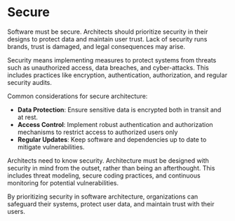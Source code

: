 # Secure

Software must be secure. Architects should prioritize security in their designs to protect data and maintain user trust. Lack of security runs brands, trust is damaged, and legal consequences may arise.

Security means implementing measures to protect systems from threats such as unauthorized access, data breaches, and cyber-attacks. This includes practices like encryption, authentication, authorization, and regular security audits.

Common considerations for secure architecture:
- **Data Protection**: Ensure sensitive data is encrypted both in transit and at rest.
- **Access Control**: Implement robust authentication and authorization mechanisms to restrict access to authorized users only
- **Regular Updates**: Keep software and dependencies up to date to mitigate vulnerabilities.

Architects need to know security. Architecture must be designed with security in mind from the outset, rather than being an afterthought. This includes threat modeling, secure coding practices, and continuous monitoring for potential vulnerabilities.

By prioritizing security in software architecture, organizations can safeguard their systems, protect user data, and maintain trust with their users.